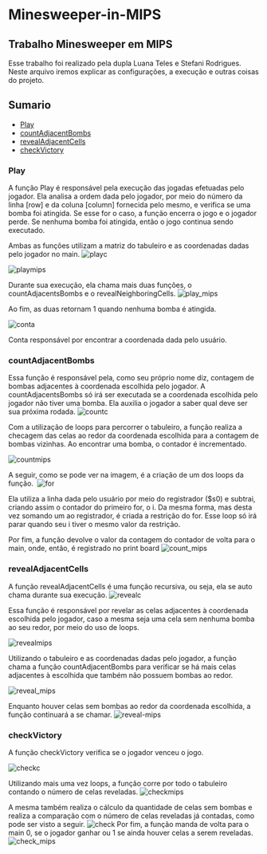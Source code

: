 # Minesweeper-in-MIPS
## Trabalho Minesweeper em MIPS
 Esse trabalho foi realizado pela dupla Luana Teles e Stefani Rodrigues. Neste arquivo iremos explicar as configurações, a execução e outras coisas do projeto.
 
## Sumario
- [Play](#Play)
- [countAdjacentBombs](#countAdjacentBombs)
- [revealAdjacentCells](#revealAdjacentCells)
- [checkVictory](#checkVictory)

### Play
A função Play é responsável pela execução das jogadas efetuadas pelo jogador. Ela analisa a ordem dada pelo jogador, por meio do número da linha [row] e da coluna [column] fornecida pelo mesmo, e verifica se uma bomba foi atingida. Se esse for o caso, a função encerra o jogo e o jogador perde. Se nenhuma bomba foi atingida, então o jogo continua sendo executado.

Ambas as funções utilizam a matriz do tabuleiro e as coordenadas dadas pelo jogador no main.
![playc](fotos/playc.png)

![playmips](fotos/playmips.png)

Durante sua execução, ela chama mais duas funções, o countAdjacentsBombs e o revealNeighboringCells.
![play_mips](fotos/play_mips.png)

Ao fim, as duas retornam 1 quando nenhuma bomba é atingida.

![conta](fotos/conta.png)

Conta responsável por encontrar a coordenada dada pelo usuário. 

### countAdjacentBombs
Essa função é responsável pela, como seu próprio nome diz, contagem de bombas adjacentes à coordenada escolhida pelo jogador. A countAdjacentsBombs só irá ser executada se a coordenada escolhida pelo jogador não tiver uma bomba. Ela auxilia o jogador a saber qual deve ser sua próxima rodada.
![countc](fotos/countc.png)

Com a utilização de loops para percorrer o tabuleiro, a função realiza a checagem das celas ao redor da coordenada escolhida para a contagem de bombas vizinhas. Ao encontrar uma bomba, o contador é incrementado.

![countmips](fotos/countmips.png)

A seguir, como se pode ver na imagem, é a criação de um dos loops da função. 
![for](fotos/for.png)

Ela utiliza a linha dada pelo usuário por meio do registrador ($s0) e subtrai, criando assim o contador do primeiro for, o i. Da mesma forma, mas desta vez somando um ao registrador, é criada a restrição do for.
Esse loop só irá parar quando seu i tiver o mesmo valor da restrição.

Por fim, a função devolve o valor da contagem do contador de volta para o main, onde, então, é registrado no print board
![count_mips](fotos/count_mips.png)


### revealAdjacentCells
A função revealAdjacentCells é uma função recursiva, ou seja, ela se auto chama durante sua execução.
![revealc](fotos/revealc.png)

Essa função é responsável por revelar as celas adjacentes à coordenada escolhida pelo jogador, caso a mesma seja uma cela sem nenhuma bomba ao seu redor, por meio do uso de loops.

![revealmips](fotos/revealmips.png)

Utilizando o tabuleiro e as coordenadas dadas pelo jogador, a função chama a função countAdjacentBombs para verificar se há mais celas adjacentes à escolhida que também não possuem bombas ao redor.

![reveal_mips](fotos/reveal_mips.png)

Enquanto houver celas sem bombas ao redor da coordenada escolhida, a função continuará a se chamar.
![reveal-mips](fotos/reveal-mips.png)


### checkVictory
A função checkVictory verifica se o jogador venceu o jogo.

![checkc](fotos/checkc.png)

Utilizando mais uma vez loops, a função corre por todo o tabuleiro contando o número de celas reveladas.
![checkmips](fotos/checkmips.png)

A mesma também realiza o cálculo da quantidade de celas sem bombas e realiza a comparação com o número de celas reveladas já contadas, como pode ser visto a seguir.
![check](fotos/check.png)
Por fim, a função manda de volta para o main 0, se o jogador ganhar ou 1 se ainda houver celas a serem reveladas.
![check_mips](fotos/check_mips.png)





